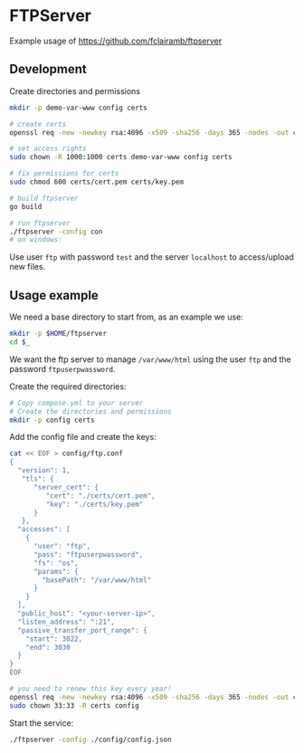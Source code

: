 # FTPServer

Example usage of https://github.com/fclairamb/ftpserver

## Development

Create directories and permissions

```bash
mkdir -p demo-var-www config certs

# create certs
openssl req -new -newkey rsa:4096 -x509 -sha256 -days 365 -nodes -out certs/cert.pem -keyout certs/key.pem

# set access rights
sudo chown -R 1000:1000 certs demo-var-www config certs

# fix permissions for certs
sudo chmod 600 certs/cert.pem certs/key.pem

# build ftpserver
go build

# run ftpserver
./ftpserver -config con
# on windows:

```

Use user `ftp` with password `test` and the server `localhost` to access/upload new files.

## Usage example

We need a base directory to start from, as an example we use:

```bash
mkdir -p $HOME/ftpserver
cd $_
```

We want the ftp server to manage `/var/www/html` using the user `ftp` and the password `ftpuserpwassword`.

Create the required directories:

```bash
# Copy compose.yml to your server
# Create the directories and permissions
mkdir -p config certs
```

Add the config file and create the keys:

```bash
cat << EOF > config/ftp.conf
{
  "version": 1,
   "tls": {
      "server_cert": {
         "cert": "./certs/cert.pem",
         "key": "./certs/key.pem"
      }
   },
  "accesses": [
    {
      "user": "ftp",
      "pass": "ftpuserpwassword",
      "fs": "os",
      "params": {
        "basePath": "/var/www/html"
      }
    }
  ],
  "public_host": "<your-server-ip>",
  "listen_address": ":21",
  "passive_transfer_port_range": {
    "start": 3022,
    "end": 3030
  }
}
EOF

# you need to renew this key every year!
openssl req -new -newkey rsa:4096 -x509 -sha256 -days 365 -nodes -out certs/cert.pem -keyout certs/key.pem
sudo chown 33:33 -R certs config
```

Start the service:

```bash
./ftpserver -config ./config/config.json
```

